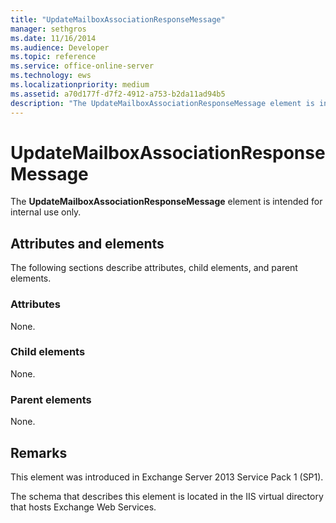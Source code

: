 ```yaml
---
title: "UpdateMailboxAssociationResponseMessage"
manager: sethgros
ms.date: 11/16/2014
ms.audience: Developer
ms.topic: reference
ms.service: office-online-server
ms.technology: ews
ms.localizationpriority: medium
ms.assetid: a70d177f-d7f2-4912-a753-b2da11ad94b5
description: "The UpdateMailboxAssociationResponseMessage element is intended for internal use only."
---
```


# UpdateMailboxAssociationResponseMessage

The **UpdateMailboxAssociationResponseMessage** element is intended for internal use only. 

## Attributes and elements

The following sections describe attributes, child elements, and parent elements.
  
### Attributes

None.
  
### Child elements

None.
  
### Parent elements

None.
  
## Remarks

This element was introduced in Exchange Server 2013 Service Pack 1 (SP1).
  
The schema that describes this element is located in the IIS virtual directory that hosts Exchange Web Services.
  

